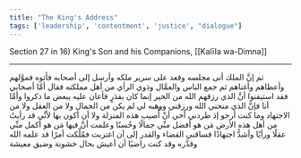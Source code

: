 ```yaml
---
title: "The King's Address"
tags: ['leadership', 'contentment', 'justice', "dialogue"]
---
```


 Section 27 in 16) King's Son and his Companions, [[Kalīla wa-Dimna]]

---
ثم إنَّ الملك أتى مجلسه وقعد على سرير ملكه وأرسل إلى أصحابه فأتوه فموَّلهم وأعطاهم وأغناهم ثم جمع الناس والعمَّال وذوي الرأي من أهل مملكته فقال أمَّا أصحابي فقد استيقنوا أنَّ الذي رزقهم الله من الخير إنما كان بقدَرٍ فأعان عليه ببعض ما ذكروا وأمَّا أنا فإنَّ الذي منحني الله ورزقني ووهبه لي لم يكن من الجمال ولا من العقل ولا من الاجتهاد وما كنت أرجو  إذ طردني أخي  أنْ أُصيب هذه المنزلة ولا أن أكون بها لأنِّي قد رأيتُ من أهل هذه الأرض مَن هو أفضل منِّي جمالًا وحُسنًا وعلمت أنَّ فيها مَن هو أكمل منِّي عقلًا ورأيًا وأشدُّ اجتهادًا فساقني القضاء والقدر إلى أن اغتربت فمُلِّكت أمرًا قد علمه الله وقدَّره وقد كنت راضيًا أن أعيش بحال خشونة وضيق معيشة
